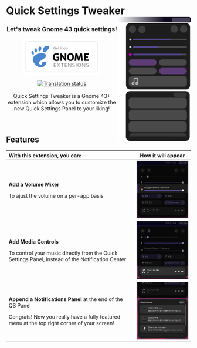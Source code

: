 # Quick Settings Tweaker [<img src="images/quick-settings-tweaker.png" width="200px" align="right" alt="QuickSettings-Tweaker SkeletonUI">](https://extensions.gnome.org/extension/5446/quick-settings-tweaker/)

<div align="center">

### Let's tweak Gnome 43 quick settings!

[<img src="https://raw.githubusercontent.com/andyholmes/gnome-shell-extensions-badge/master/get-it-on-ego.svg?sanitize=true" alt="Get it on GNOME Extensions" height="100" align="middle">](https://extensions.gnome.org/extension/5446/quick-settings-tweaker/)

<a href="http://weblate.paring.moe/engage/gs-quick-settings-tweaks/">
<img src="http://weblate.paring.moe/widgets/gs-quick-settings-tweaks/-/gs-extension/svg-badge.svg" alt="Translation status" />
</a>
<br>
<br>
Quick Settings Tweaker is a Gnome 43+ extension which allows you to customize the new Quick Settings Panel to your liking!

</div>
<br>
<br>

## Features

| With this extension, you can: | How it will appear |
|:-------------------------------|:--------------------:|
| <p>**Add a Volume Mixer**</p><p>To ajust the volume on a per-app basis</p> | <img src="images/screen_audio-mixer.png" width="250px" alt="Volume Mixer screenshot"> |
| <p>**Add Media Controls**</p><p>To control your music directly from the Quick Settings Panel, instead of the Notification Center</p> | <img src="images/screen_media-controls.png" width="250px" alt="Media Controls screenshot"> |
| <p>**Append a Notifications Panel** at the end of the QS Panel</p><p>Congrats! Now you really have a fully featured menu at the top right corner of your screen!</p> | <img src="images/screen_notifications.png" width="250px" alt="Notifications Center screenshot"> |
